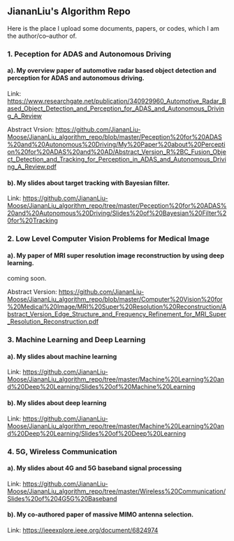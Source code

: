 ## JiananLiu's Algorithm Repo
Here is the place I upload some documents, papers, or codes, which I am the author/co–author of.


### 1. Peception for ADAS and Autonomous Driving 
#### a). My overview paper of automotive radar based object detection and perception for ADAS and autonomous driving.
Link: https://www.researchgate.net/publication/340929960_Automotive_Radar_Based_Object_Detection_and_Perception_for_ADAS_and_Autonomous_Driving_A_Review

Abstract Vrsion:
https://github.com/JiananLiu-Moose/JiananLiu_algorithm_repo/blob/master/Peception%20for%20ADAS%20and%20Autonomous%20Driving/My%20Paper%20about%20Perception%20for%20ADAS%20and%20AD/Abstract_Version_R%2BC_Fusion_Object_Detection_and_Tracking_for_Perception_in_ADAS_and_Autonomous_Driving_A_Review.pdf

#### b). My slides about target tracking with Bayesian filter.
Link: https://github.com/JiananLiu-Moose/JiananLiu_algorithm_repo/tree/master/Peception%20for%20ADAS%20and%20Autonomous%20Driving/Slides%20of%20Bayesian%20Filter%20for%20Tracking

### 2. Low Level Computer Vision Problems for Medical Image 
#### a). My paper of MRI super resolution image reconstruction by using deep learning.
coming soon.

Abstract Version:
https://github.com/JiananLiu-Moose/JiananLiu_algorithm_repo/blob/master/Computer%20Vision%20for%20Medical%20Image/MRI%20Super%20Resolution%20Reconstruction/Abstract_Version_Edge_Structure_and_Frequency_Refinement_for_MRI_Super_Resolution_Reconstruction.pdf


### 3. Machine Learning and Deep Learning
#### a). My slides about machine learning
Link: https://github.com/JiananLiu-Moose/JiananLiu_algorithm_repo/tree/master/Machine%20Learning%20and%20Deep%20Learning/Slides%20of%20Machine%20Learning
#### b). My slides about deep learning
Link: https://github.com/JiananLiu-Moose/JiananLiu_algorithm_repo/tree/master/Machine%20Learning%20and%20Deep%20Learning/Slides%20of%20Deep%20Learning

### 4. 5G, Wireless Communication
#### a). My slides about 4G and 5G baseband signal processing
Link: https://github.com/JiananLiu-Moose/JiananLiu_algorithm_repo/tree/master/Wireless%20Communication/Slides%20of%204G5G%20Baseband

#### b). My co-authored paper of massive MIMO antenna selection.
Link: https://ieeexplore.ieee.org/document/6824974
